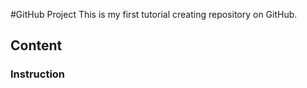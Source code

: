 #GitHub Project
This is my first tutorial creating repository on GitHub.

## Content

### Instruction
